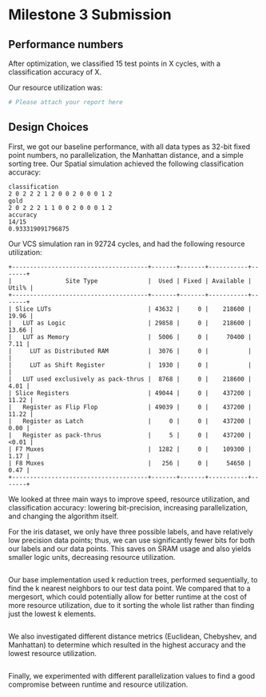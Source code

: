 # Milestone 3 Submission

## Performance numbers
After optimization, we classified 15 test points in X cycles, with a classification accuracy of X.

Our resource utilization was:
```bash
# Please attach your report here
```

## Design Choices

First, we got our baseline performance, with all data types as 32-bit fixed point numbers, no parallelization, the Manhattan distance, and a simple sorting tree. Our Spatial simulation achieved the following classification accuracy:

```
classification
2 0 2 2 2 1 2 0 0 2 0 0 0 1 2
gold
2 0 2 2 2 1 1 0 0 2 0 0 0 1 2
accuracy
14/15
0.933319091796875
```

Our VCS simulation ran in 92724 cycles, and had the following resource utilization:

```
+--------------------------------------+-------+-------+-----------+-------+
|               Site Type              |  Used | Fixed | Available | Util% |
+--------------------------------------+-------+-------+-----------+-------+
| Slice LUTs                           | 43632 |     0 |    218600 | 19.96 |
|   LUT as Logic                       | 29858 |     0 |    218600 | 13.66 |
|   LUT as Memory                      |  5006 |     0 |     70400 |  7.11 |
|     LUT as Distributed RAM           |  3076 |     0 |           |       |
|     LUT as Shift Register            |  1930 |     0 |           |       |
|   LUT used exclusively as pack-thrus |  8768 |     0 |    218600 |  4.01 |
| Slice Registers                      | 49044 |     0 |    437200 | 11.22 |
|   Register as Flip Flop              | 49039 |     0 |    437200 | 11.22 |
|   Register as Latch                  |     0 |     0 |    437200 |  0.00 |
|   Register as pack-thrus             |     5 |     0 |    437200 | <0.01 |
| F7 Muxes                             |  1282 |     0 |    109300 |  1.17 |
| F8 Muxes                             |   256 |     0 |     54650 |  0.47 |
+--------------------------------------+-------+-------+-----------+-------+
```

We looked at three main ways to improve speed, resource utilization, and classification accuracy: lowering bit-precision, increasing parallelization, and changing the algorithm itself.

For the iris dataset, we only have three possible labels, and have relatively low precision data points; thus, we can use significantly fewer bits for both our labels and our data points. This saves on SRAM usage and also yields smaller logic units, decreasing resource utilization.

```
```

Our base implementation used k reduction trees, performed sequentially, to find the k nearest neighbors to our test data point. We compared that to a mergesort, which could potentially allow for better runtime at the cost of more resource utilization, due to it sorting the whole list rather than finding just the lowest k elements.

```
```

We also investigated different distance metrics (Euclidean, Chebyshev, and Manhattan) to determine which resulted in the highest accuracy and the lowest resource utilization.

```
```

Finally, we experimented with different parallelization values to find a good compromise between runtime and resource utilization.

```
```
